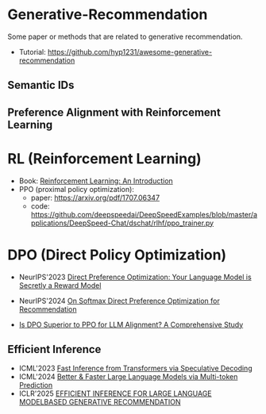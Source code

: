 # Generative-Recommendation
Some paper or methods that are related to generative recommendation.


* Tutorial: https://github.com/hyp1231/awesome-generative-recommendation


## Semantic IDs


## Preference Alignment with Reinforcement Learning
# RL (Reinforcement Learning)
* Book: [Reinforcement Learning: An Introduction](https://web.stanford.edu/class/psych209/Readings/SuttonBartoIPRLBook2ndEd.pdf)
* PPO (proximal policy optimization):
  +  paper: https://arxiv.org/pdf/1707.06347
  +  code: https://github.com/deepspeedai/DeepSpeedExamples/blob/master/applications/DeepSpeed-Chat/dschat/rlhf/ppo_trainer.py

# DPO (Direct Policy Optimization)
* NeurIPS'2023 [Direct Preference Optimization: Your Language Model is Secretly a Reward Model](https://arxiv.org/pdf/2305.18290)
* NeurIPS'2024 [On Softmax Direct Preference Optimization for Recommendation](https://openreview.net/pdf?id=qp5VbGTaM0)

* [Is DPO Superior to PPO for LLM Alignment? A Comprehensive Study](https://arxiv.org/pdf/2404.10719)

## Efficient Inference
* ICML'2023 [Fast Inference from Transformers via Speculative Decoding](https://arxiv.org/pdf/2211.17192)
* ICML'2024 [Better & Faster Large Language Models via Multi-token Prediction](https://arxiv.org/pdf/2404.19737)
* ICLR'2025 [EFFICIENT INFERENCE FOR LARGE LANGUAGE MODELBASED GENERATIVE RECOMMENDATION](https://arxiv.org/pdf/2410.05165)

